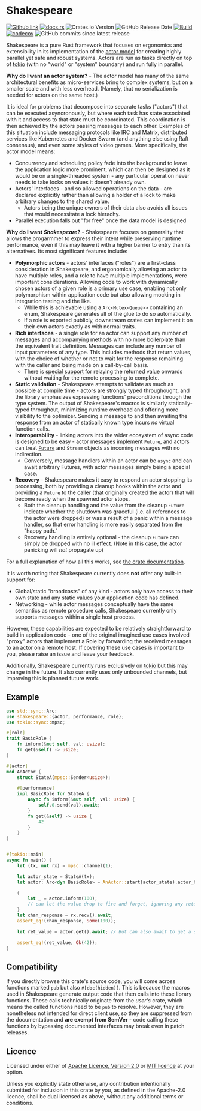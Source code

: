 # Shakespeare

[![Github link](https://img.shields.io/badge/github-ejmount%2Fshakespeare-blue)](https://github.com/ejmount/shakespeare)
[![docs.rs](https://img.shields.io/docsrs/shakespeare)](https://docs.rs/shakespeare/latest/shakespeare/)
![Crates.io Version](https://img.shields.io/crates/v/shakespeare)
![GitHub Release Date](https://img.shields.io/github/release-date/ejmount/shakespeare?label=latest%20release)
[![Build](https://github.com/ejmount/shakespeare/actions/workflows/build.yml/badge.svg)](https://github.com/ejmount/shakespeare/actions/workflows/build.yml)
[![codecov](https://codecov.io/gh/ejmount/shakespeare/branch/main/graph/badge.svg?token=2L6ZS8OK32)](https://codecov.io/gh/ejmount/shakespeare)
![GitHub commits since latest release](https://img.shields.io/github/commits-since/ejmount/shakespeare/latest)

Shakespeare is a pure Rust framework that focuses on ergonomics and extensibility in its implementation of the [actor model](https://en.wikipedia.org/wiki/Actor_model) for creating highly parallel yet safe and robust systems. Actors are run as tasks directly on top of [tokio](https://tokio.rs/) (with no "world" or "system" boundary) and run fully in parallel.

**Why do I want an actor system?** - The actor model has many of the same architectural benefits as micro-services bring to complex systems, but on a smaller scale and with less overhead. (Namely, that no serialization is needed for actors on the same host.)

It is ideal for problems that decompose into separate tasks ("actors") that can be executed asyncronously, but where each task has state associated with it and access to that state must be coordinated. This coordination is then achieved by the actors passing messages to each other. Examples of this situation include messaging protocols like IRC and Matrix, distributed services like Kubernetes and Docker Swarm (and anything else using Raft consensus), and even some styles of video games. More specifically, the actor model means:

* Concurrency and scheduling policy fade into the background to leave the application logic more prominent, which can then be designed as it would be on a single-threaded system - any particular operation never needs to take locks on values it doesn't already own.
* Actors' interfaces - and so allowed operations on the data - are declared explicitly rather than allowing a holder of a lock to make arbitrary changes to the shared value.
  * Actors being the unique owners of their data also avoids all issues that would necessitate a lock hierachy.
* Parallel execution falls out "for free" once the data model is designed

**Why do I want *Shakespeare*?** - Shakespeare focuses on generality that allows the progarmmer to express their intent while preserving runtime performance, even if this may leave it with a higher barrier to entry than its alternatives. Its most significant features include:

* **Polymorphic actors** - actors' interfaces ("roles") are a first-class consideration in Shakespeare, and ergonomically allowing an actor to have multiple roles, and a role to have multiple implementations, were important considerations. Allowing code to work with dynamically chosen actors of a given role is a primary use case, enabling not only polymorphism within application code but also allowing mocking in integration testing and the like.
  * While this is achievable using a `Arc<Mutex<Queue>>` containing an enum, Shakespeare generates all of the glue to do so automatically.
  * If a role is exported publicly, downstream crates can implement it on their own actors exactly as with normal traits.
* **Rich interfaces** - a single role for an actor can support any number of messages and accompanying methods with no more boilerplate than the equivalent trait definition. Messages can include any number of input parameters of any type. This includes methods that return values, with the choice of whether or not to wait for the response remaining with the caller and being made on a call-by-call basis.
  * There is [special support](https://docs.rs/shakespeare/latest/shakespeare/fn.send_reply_to.html) for relaying the returned value onwards without waiting for the remote processing to complete.
* **Static validation** - Shakespeare attempts to validate as much as possible at compile time - actors are strongly typed throughought, and the library emphasizes expressing functions' preconditions through the type system. The output of Shakespeare's macros is similarly statically-typed throughout, minimizing runtime overhead and offering more visibility to the optimizer. Sending a message to and then awaiting the response from an actor of statically known type incurs *no* virtual function calls.
* **Interoperability** - linking actors into the wider ecosystem of async code is designed to be easy - actor messages implement `Future`, and actors can treat [`Future`](https://docs.rs/shakespeare/latest/shakespeare/fn.send_future_to.html) and `Stream` objects as incoming messages with no indirection.
  * Conversely, message handlers within an actor can be `async` and can await arbitrary Futures, with actor messages simply being a special case.
* **Recovery** - Shakespeare makes it easy to respond an actor stopping its processing, both by providing a cleanup hooks within the actor and providing a `Future` to the caller (that originally created the actor) that will become ready when the spawned actor stops.
  * Both the cleanup handling and the value from the cleanup `Future` indicate whether the shutdown was graceful (i.e. all references to the actor were dropped) or was a result of a panic within a message handler, so that error handling is more easily separated from the "happy path."
  * Recovery handling is entirely optional - the cleanup `Future` can simply be dropped with no ill effect.  (Note in this case, the actor panicking will *not* propagate up)

For a full explanation of how all this works, see [the crate documentation](https://docs.rs/shakespeare/latest/).

It is worth noting that Shakespeare currently does **not** offer any built-in support for:

* Global/static "broadcasts" of any kind - actors only have access to their own state and any static values your application code has defined.
* Networking - while actor messages conceptually have the same semantics as remote procedure calls, Shakespeare currently only supports messages within a single host process.

However, these capabilities are expected to be relatively straightforward to build in application code - one of the original imagined use cases involved "proxy" actors that implement a Role by forwarding the received messages to an actor on a remote host. If covering these use cases is important to you, please raise an issue and leave your feedback.

Additionally, Shakespeare currently runs exclusively on [tokio](https://tokio.rs/) but this may change in the future. It also currently uses only unbounded channels, but improving this is planned future work.

## Example

```rust
use std::sync::Arc;
use shakespeare::{actor, performance, role};
use tokio::sync::mpsc;

#[role]
trait BasicRole {
    fn inform(&mut self, val: usize);
    fn get(&self) -> usize;
}

#[actor]
mod AnActor {
    struct StateA(mpsc::Sender<usize>);

    #[performance]
    impl BasicRole for StateA {
        async fn inform(&mut self, val: usize) {
            self.0.send(val).await;
        }
        fn get(&self) -> usize {
            42
        }
    }
}


#[tokio::main]
async fn main() {
    let (tx, mut rx) = mpsc::channel(1);

    let actor_state = StateA(tx);
    let actor: Arc<dyn BasicRole> = AnActor::start(actor_state).actor_handle; // Actors can be upcast to a Role trait object

    {
        let _ = actor.inform(100);
        // can let the value drop to fire and forget, ignoring any return value from the actor
    }
    let chan_response = rx.recv().await;
    assert_eq!(chan_response, Some(100));

    let ret_value = actor.get().await; // But can also await to get a syncronous, strongly-typed return value

    assert_eq!(ret_value, Ok(42));
}
```

## Compatibility

If you directly browse this crate's source code, you will come across functions marked `pub` but also `#[doc(hidden)]`. This is because the macros used in Shakespeare generate output code that then calls into these library functions. These calls technically originate from the *user's* crate, which means the called functions need to be `pub` to resolve. However, they are nonetheless not intended for direct client use, so they are suppressed from the documentation and **are exempt from SemVer** - code calling these functions by bypassing documented interfaces may break even in patch releases.

## Licence

Licensed under either of [Apache Licence, Version 2.0](LICENSE-APACHE) or [MIT licence](LICENSE-MIT) at your option.

Unless you explicitly state otherwise, any contribution intentionally submitted
for inclusion in this crate by you, as defined in the Apache-2.0 licence, shall
be dual licensed as above, without any additional terms or conditions.
